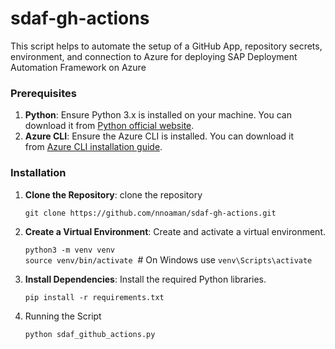 # sdaf-gh-actions

This script helps to automate the setup of a GitHub App, repository secrets, environment, and connection to Azure for deploying SAP Deployment Automation Framework on Azure

### Prerequisites

1. **Python**: Ensure Python 3.x is installed on your machine. You can download it from [Python official website](https://www.python.org/downloads/).
2. **Azure CLI**: Ensure the Azure CLI is installed. You can download it from [Azure CLI installation guide](https://learn.microsoft.com/en-us/cli/azure/install-azure-cli).

### Installation

1. **Clone the Repository**: clone the repository

    `git clone https://github.com/nnoaman/sdaf-gh-actions.git`

2. **Create a Virtual Environment**: Create and activate a virtual environment.

    `python3 -m venv venv`
    `source venv/bin/activate`  # On Windows use `venv\Scripts\activate`

3. **Install Dependencies**: Install the required Python libraries.

    `pip install -r requirements.txt`

4. Running the Script

    `python sdaf_github_actions.py`
